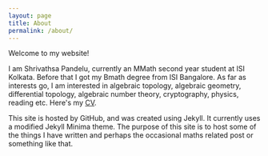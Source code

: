 ```yaml
---
layout: page
title: About
permalink: /about/
---
```

<title> About </title>
Welcome to my website!

I am Shrivathsa Pandelu, currently an MMath second year student at ISI Kolkata. Before that I got my Bmath degree from ISI Bangalore. As far as interests go, I am interested in algebraic topology, algebraic geometry, differential topology, algebraic number theory, cryptography, physics, reading etc. Here's my [CV](./cv.html).

This site is hosted by GitHub, and was created using Jekyll. It currently uses a modified Jekyll Minima theme. The purpose of this site is to host some of the things I have written and perhaps the occasional maths related post or something like that.
